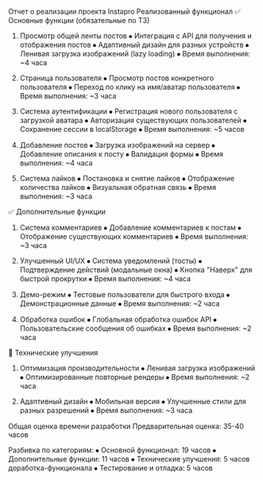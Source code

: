 Отчет о реализации проекта Instapro
Реализованный функционал
✅ Основные функции (обязательные по ТЗ)
1. Просмотр общей ленты постов
⦁	Интеграция с API для получения и отображения постов
⦁	Адаптивный дизайн для разных устройств
⦁	Ленивая загрузка изображений (lazy loading)
⦁	Время выполнения: ~4 часа

2. Страница пользователя
⦁	Просмотр постов конкретного пользователя
⦁	Переход по клику на имя/аватар пользователя
⦁	Время выполнения: ~3 часа

3. Система аутентификации
⦁	Регистрация нового пользователя с загрузкой аватара
⦁	Авторизация существующих пользователей
⦁	Сохранение сессии в localStorage
⦁	Время выполнения: ~5 часов

4. Добавление постов
⦁	Загрузка изображений на сервер
⦁	Добавление описания к посту
⦁	Валидация формы
⦁	Время выполнения: ~4 часа
5. Система лайков
⦁	Постановка и снятие лайков
⦁	Отображение количества лайков
⦁	Визуальная обратная связь
⦁	Время выполнения: ~3 часа

✅ Дополнительные функции
1. Система комментариев
⦁	Добавление комментариев к постам
⦁	Отображение существующих комментариев
⦁	Время выполнения: ~3 часа

2. Улучшенный UI/UX
⦁	Система уведомлений (тосты)
⦁	Подтверждение действий (модальные окна)
⦁	Кнопка "Наверх" для быстрой прокрутки
⦁	Время выполнения: ~4 часа

3. Демо-режим
⦁	Тестовые пользователи для быстрого входа
⦁	Демонстрационные данные
⦁	Время выполнения: ~2 часа

4. Обработка ошибок
⦁	Глобальная обработка ошибок API
⦁	Пользовательские сообщения об ошибках
⦁	Время выполнения: ~2 часа

🔧 Технические улучшения
1. Оптимизация производительности
⦁	Ленивая загрузка изображений
⦁	Оптимизированные повторные рендеры
⦁	Время выполнения: ~2 часа

2. Адаптивный дизайн
⦁	Мобильная версия
⦁	Улучшенные стили для разных разрешений
⦁	Время выполнения: ~3 часа

Общая оценка времени разработки
Предварительная оценка: 35-40 часов

Разбивка по категориям:
⦁	Основной функционал: 19 часов
⦁	Дополнительные функции: 11 часов
⦁	Технические улучшения: 5 часов
доработка-функционала
⦁	Тестирование и отладка: 5 часов